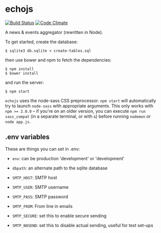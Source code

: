 echojs
======

[![Build Status](https://travis-ci.org/takkaria/echojs.svg?branch=master)](https://travis-ci.org/takkaria/echojs)
[![Code Climate](https://codeclimate.com/github/takkaria/echojs/badges/gpa.svg)](https://codeclimate.com/github/takkaria/echojs)

A news &amp; events aggregator (rewritten in Node).

To get started, create the database:

	$ sqlite3 db.sqlite < create-tables.sql

then use bower and npm to fetch the dependencies:

	$ npm install
	$ bower install
	
and run the server:

	$ npm start

`echojs` uses the node-sass CSS preprocessor.  `npm start` will
automatically try to launch `node-sass` with appropriate arguments.
This only works with `npm >= 2.0.0` &ndash; if you're on an older
version, you can execute `npm run sass_compat` (in a separate terminal,
or with `&`) before running `nodemon` or `node app.js`.


.env variables
--------------

These are things you can set in .env:

* ```env```: can be production 'development' or 'development'
* ```dbpath```: an alternate path to the sqlite database

* ```SMTP_HOST```:   SMTP host
* ```SMTP_USER```:   SMTP username
* ```SMTP_PASS```:   SMTP password
* ```SMTP_FROM```:   From line in emails
* ```SMTP_SECURE```: set this to enable secure sending
* ```SMTP_NOSEND```: set this to disable actual sending, useful for test set-ups
